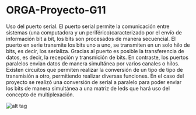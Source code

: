 # ORGA-Proyecto-G11
Uso del puerto serial.
El puerto serial permite la comunicación entre sistemas (una 
computadora y un periférico)caracterizado por el envío de 
información bit a bit, los bits son procesados de manera 
secuencial. El puerto en serie transmite los bits uno a uno,
se transmiten en un solo hilo de bits, es decir, los serializa. 
Gracias al puerto es posible la transferencia de datos, es decir, 
la recepción y transmición de bits. En contraste, los puertos paralelos
envian datos de manera simultánea por varios canales o hilos.
Existen circuitos que permiten realizar la conversión de un tipo de
tipo de transmisión a otro, permitiendo realizar diversas funciones.
En el caso del proyecto se realizó una conversión de serial a
paralelo para poder enviar los bits de manera simultánea a una matriz
de leds que hará uso del concepto de multiplexación.

![alt tag](https://sites.google.com/site/sodelateoriaalapractica/_/rsrc/1472873355088/student-of-the-month/puertosserialesypuertosparalelos/paralelo_y_serie.jpg)
